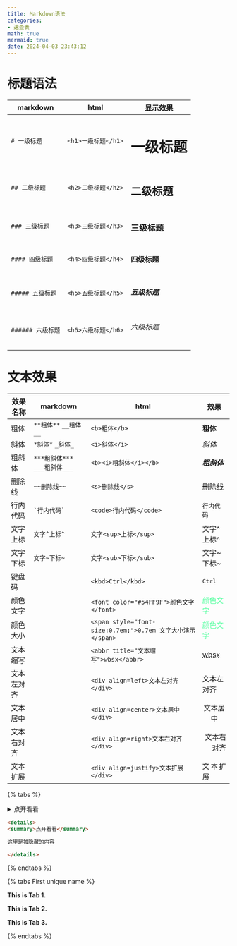 ```yaml
---
title: Markdown语法
categories:  
- 速查表
math: true
mermaid: true
date: 2024-04-03 23:43:12
---
```

# 标题语法
| markdown         | html               | 显示效果          |
| ---------------- | ------------------ | ---------------- |
| `# 一级标题`      | `<h1>一级标题</h1>` | <h1>一级标题</h1> |
| `## 二级标题`     | `<h2>二级标题</h2>` | <h2>二级标题</h2> |
| `### 三级标题`    | `<h3>三级标题</h3>` | <h3>三级标题</h3> |
| `#### 四级标题`   | `<h4>四级标题</h4>` | <h4>四级标题</h4> |
| `##### 五级标题`  | `<h5>五级标题</h5>` | <h5>五级标题</h5> |
| `###### 六级标题` | `<h6>六级标题</h6>` | <h6>六级标题</h6> |

# 文本效果

| 效果名称 | markdown                | html | 效果 |
| -------- | ----------------------- | ---- | ---- |
| 粗体     | `**粗体**`   `__粗体__` | `<b>粗体</b>` | **粗体** |
| 斜体     | `*斜体*` `_斜体_`       | `<i>斜体</i>` | *斜体* |
| 粗斜体   | `***粗斜体***`  `___粗斜体___`      | `<b><i>粗斜体</i></b>` | ***粗斜体*** |
| 删除线   | `~~删除线~~`            | `<s>删除线</s>` | ~~删除线~~ |
| 行内代码 | `` `行内代码` `` | `<code>行内代码</code>` | `行内代码` |
| 文字上标 | `文字^上标^` | `文字<sup>上标</sup>` |文字^上标^|
| 文字下标 | `文字~下标~` | `文字<sub>下标</sub>` | 文字~下标~ |
| 键盘码 |  | `<kbd>Ctrl</kbd>` | <kbd>Ctrl</kbd> |
| 颜色文字 |  | `<font color="#54FF9F">颜色文字</font>` | <font color="#54FF9F">颜色文字</font> |
| 颜色大小 |  | `<span style="font-size:0.7em;">0.7em 文字大小演示</span>` | <font color="#54FF9F">颜色文字</font> |
| 文本缩写 |  | `<abbr title="文本缩写">wbsx</abbr>`    | <abbr title="文本缩写">wbsx</abbr> |
|文本左对齐|                                |`<div align=left>文本左对齐</div>`|<div align=left>文本左对齐</div> |
|文本居中|                                |`<div align=center>文本居中</div>`|<div align=center>文本居中</div>|
|文本右对齐|                                |`<div align=right>文本右对齐</div>`|<div align=right>文本右对齐</div>|
|文本扩展|                                |`<div align=justify>文本扩展</div>`|<div align=justify>文本扩展</div>|


{% tabs %}

<!-- tab 效果 -->

<details>
<summary>点开看看</summary>

这里是被隐藏的内容

</details>


<!-- endtab -->

<!-- tab 代码 -->

```markdown
<details>
<summary>点开看看</summary>

这里是被隐藏的内容

</details>
```

<!-- endtab -->


{% endtabs %}

{% tabs First unique name %}

<!-- tab First unique name 1 @ri:home-4-line -->

**This is Tab 1.**

<!-- endtab -->

<!-- tab Icon Test @ri:cloud-line -->

**This is Tab 2.**

<!-- endtab -->

<!-- tab -->

**This is Tab 3.**

<!-- endtab -->

{% endtabs %}
<!--stackedit_data:
eyJoaXN0b3J5IjpbNzg3NzA1MTEyLDMyODIxMDAwMSwtNzgxNz
EwNzM0XX0=
-->